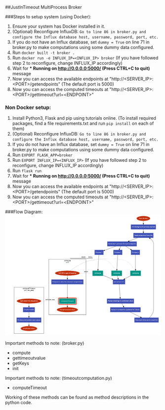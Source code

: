 ##JustInTimeout MultiProcess Broker

###Steps to setup system (using Docker):
1. Ensure your system has Docker installed in it.
2. (Optional) Reconfigure InfluxDB:
`Go to line 86 in broker.py and configure the Influx database host, username, password, port, etc.`
3. If you do not have an Influx database, set `dummy = True` on line 71 in broker.py to make computations using some dummy data configured.
4. Run `docker built -t broker .`
5. Run `docker run -e INFLUX_IP=<INFLUX_IP> broker` (If you have followed step 2 to reconfigure, change INFLUX_IP accordingly)
6. Wait for  __* Running on http://0.0.0.0:5000/ (Press CTRL+C to quit)__ message
7. Now you can access the available endpoints at "http://\<SERVER_IP>:\<PORT>/getendpoints" (The default port is 5000)
8. Now you can access the computed timeouts at "http://\<SERVER_IP>:\<PORT>/gettimeout?url=\<ENDPOINT>"

### Non Docker setup:
1. Install Python3, Flask and pip using tutorials online. (To install required packages, find a file requirements.txt and run `pip install` on each of them)
2. (Optional) Reconfigure InfluxDB:
`Go to line 86 in broker.py and configure the Influx database host, username, password, port, etc.`
3. If you do not have an Influx database, set `dummy = True` on line 71 in broker.py to make computations using some dummy data configured.
4. Run `EXPORT FLASK_APP=broker`
5. Run `EXPORT INFLUX_IP=<INFLUX_IP>` (If you have followed step 2 to reconfigure, change INFLUX_IP accordingly)
6. Run `flask run`
7. Wait for  __* Running on http://0.0.0.0:5000/ (Press CTRL+C to quit)__ message
8. Now you can access the available endpoints at "http://\<SERVER_IP>:\<PORT>/getendpoints" (The default port is 5000)
9. Now you can access the computed timeouts at "http://\<SERVER_IP>:\<PORT>/gettimeout?url=\<ENDPOINT>"

###Flow Diagram:
![Broker Flow Diagram](Broker_MP_flowdiagram.PNG)  

Important methods to note: (broker.py)
* compute
* gettimeoutvalue
* getKeys
* init

Important methods to note: (timeoutcomputation.py)
* computeTimeout

Working of these methods can be found as method descriptions in the python code.

